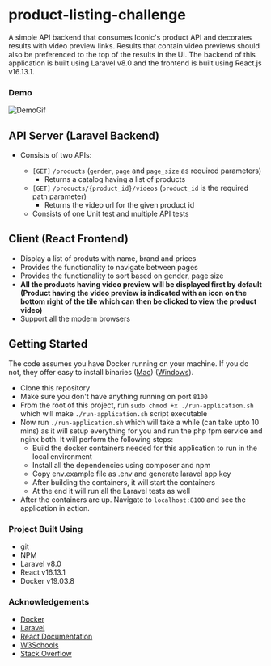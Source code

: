 # product-listing-challenge

A simple API backend that consumes Iconic's product API and decorates results with video preview links. Results that contain video previews should also be preferenced to the top of the results in the UI. The backend of this application is built using Laravel v8.0 and the frontend is built using React.js v16.13.1.

### Demo

![DemoGif](demo.gif?raw=true "Gif")

## API Server (Laravel Backend)

- Consists of two APIs:

  - `[GET]` `/products` (`gender`, `page` and `page_size` as required parameters)
    - Returns a catalog having a list of products
  - `[GET]` `/products/{product_id}/videos` (`product_id` is the required path parameter)
    - Returns the video url for the given product id
  - Consists of one Unit test and multiple API tests

## Client (React Frontend)

- Display a list of produts with name, brand and prices
- Provides the functionality to navigate between pages
- Provides the functionality to sort based on gender, page size
- **All the products having video preview will be displayed first by default (Product having the video preview is indicated with an icon on the bottom right of the tile which can then be clicked to view the product video)**
- Support all the modern browsers

## Getting Started

The code assumes you have Docker running on your machine. If you do not, they offer easy to install binaries ([Mac](https://docs.docker.com/docker-for-mac/install/)) ([Windows](https://docs.docker.com/docker-for-windows/install/)).

- Clone this repository
- Make sure you don't have anything running on port `8100`
- From the root of this project, run `sudo chmod +x ./run-application.sh` which will make `./run-application.sh` script executable
- Now run `./run-application.sh` which will take a while (can take upto 10 mins) as it will setup everything for you and run the php fpm service and nginx both. It will perform the following steps:
  - Build the docker containers needed for this application to run in the local environment
  - Install all the dependencies using composer and npm
  - Copy env.example file as .env and generate laravel app key
  - After building the containers, it will start the containers
  - At the end it will run all the Laravel tests as well
- After the containers are up. Navigate to `localhost:8100` and see the application in action.

### Project Built Using

- git
- NPM
- Laravel v8.0
- React v16.13.1
- Docker v19.03.8

### Acknowledgements

- [Docker](https://docs.docker.com/)
- [Laravel](https://laravel.com/docs/8.x)
- [React Documentation](https://reactjs.org/docs/getting-started.html)
- [W3Schools](https://www.w3schools.com/)
- [Stack Overflow](https://stackoverflow.com/)
